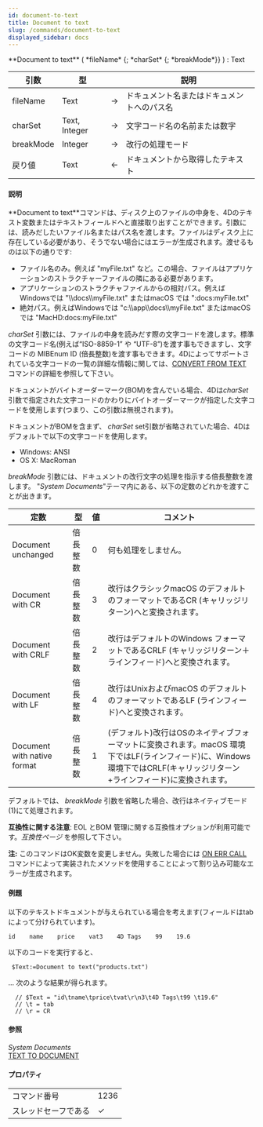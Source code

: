 ```yaml
---
id: document-to-text
title: Document to text
slug: /commands/document-to-text
displayed_sidebar: docs
---
```


<!--REF #_command_.Document to text.Syntax-->**Document to text** ( *fileName* {; *charSet* {; *breakMode*}} ) : Text<!-- END REF-->
<!--REF #_command_.Document to text.Params-->
| 引数 | 型 |  | 説明 |
| --- | --- | --- | --- |
| fileName | Text | &#8594;  | ドキュメント名またはドキュメントへのパス名 |
| charSet | Text, Integer | &#8594;  | 文字コード名の名前または数字 |
| breakMode | Integer | &#8594;  | 改行の処理モード |
| 戻り値 | Text | &#8592; | ドキュメントから取得したテキスト |

<!-- END REF-->

#### 説明 

<!--REF #_command_.Document to text.Summary-->**Document to text**コマンドは、ディスク上のファイルの中身を、4Dのテキスト変数またはテキストフィールドへと直接取り出すことができます。<!-- END REF-->引数には、読みだしたいファイル名またはパス名を渡します。ファイルはディスク上に存在している必要があり、そうでない場合にはエラーが生成されます。渡せるものは以下の通りです:

* ファイル名のみ。例えば "myFile.txt" など。この場合、ファイルはアプリケーションのストラクチャーファイルの隣にある必要があります。
* アプリケーションのストラクチャファイルからの相対パス。例えばWindowsでは "\\\\docs\\\\myFile.txt" またはmacOS では ":docs:myFile.txt"
* 絶対パス。例えばWindowsでは "c:\\\\app\\\\docs\\\\myFile.txt" またはmacOS では "MacHD:docs:myFile.txt"

*charSet* 引数には、ファイルの中身を読みだす際の文字コードを渡します。標準の文字コード名(例えば“ISO-8859-1” や “UTF-8”)を渡す事もできますし、文字コードの MIBEnum ID (倍長整数)を渡す事もできます。4Dによってサポートされている文字コードの一覧の詳細な情報に関しては、[CONVERT FROM TEXT](convert-from-text.md) コマンドの詳細を参照して下さい。

ドキュメントがバイトオーダーマーク(BOM)を含んでいる場合、4Dは*charSet* 引数で指定された文字コードのかわりにバイトオーダーマークが指定した文字コードを使用します(つまり、この引数は無視されます)。

ドキュメントがBOMを含まず、 *charSet*  set引数が省略されていた場合、4Dはデフォルトで以下の文字コードを使用します。

* Windows: ANSI
* OS X: MacRoman

*breakMode* 引数には、ドキュメントの改行文字の処理を指示する倍長整数を渡します。 "*System Documents*"テーマ内にある、以下の定数のどれかを渡すことが出きます。

| 定数                          | 型    | 値 | コメント                                                                                                 |
| --------------------------- | ---- | - | ---------------------------------------------------------------------------------------------------- |
| Document unchanged          | 倍長整数 | 0 | 何も処理をしません。                                                                                           |
| Document with CR            | 倍長整数 | 3 | 改行はクラシックmacOS のデフォルトのフォーマットであるCR (キャリッジリターン)へと変換されます。                                                |
| Document with CRLF          | 倍長整数 | 2 | 改行はデフォルトのWindows フォーマットであるCRLF (キャリッジリターン＋ラインフィード)へと変換されます。                                          |
| Document with LF            | 倍長整数 | 4 | 改行はUnixおよびmacOS のデフォルトのフォーマットであるLF (ラインフィード)へと変換されます。                                                |
| Document with native format | 倍長整数 | 1 | (デフォルト)改行はOSのネイティブフォーマットに変換されます。macOS 環境下ではLF(ラインフィード)に、Windows 環境下ではCRLF(キャリッジリターン+ラインフィード)に変換されます。 |

デフォルトでは、 *breakMode* 引数を省略した場合、改行はネイティブモード(1)にて処理されます。

**互換性に関する注意**: EOL とBOM 管理に関する互換性オプションが利用可能です。*互換性ページ* を参照して下さい。

**注:** このコマンドはOK変数を変更しません。失敗した場合には [ON ERR CALL](on-err-call.md) コマンドによって実装されたメソッドを使用することによって割り込み可能なエラーが生成されます。

#### 例題 

以下のテキストドキュメントが与えられている場合を考えます(フィールドはtabによって分けられています)。

```RAW
id    name    price    vat3    4D Tags    99    19.6
```

以下のコードを実行すると、  

```4d
 $Text:=Document to text("products.txt")
```

... 次のような結果が得られます。

```4d
  // $Text = "id\tname\tprice\tvat\r\n3\t4D Tags\t99 \t19.6"
  // \t = tab
  // \r = CR
```

#### 参照 

*System Documents*  
[TEXT TO DOCUMENT](text-to-document.md)  

#### プロパティ

|  |  |
| --- | --- |
| コマンド番号 | 1236 |
| スレッドセーフである | &check; |


